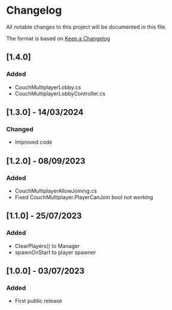 # Changelog
All notable changes to this project will be documented in this file.

The format is based on [Keep a Changelog](https://keepachangelog.com/en/1.0.0/)

## [1.4.0]
### Added
- CouchMultiplayerLobby.cs
- CouchMultiplayerLobbyController.cs

## [1.3.0] - 14/03/2024
### Changed
- Improved code

## [1.2.0] - 08/09/2023
### Added
- CouchMultiplayerAllowJoining.cs
- Fixed CouchMultiplayer.PlayerCanJoin bool not working

## [1.1.0] - 25/07/2023
### Added
- ClearPlayers() to Manager
- spawnOnStart to player spawner

## [1.0.0] - 03/07/2023
### Added
- First public release